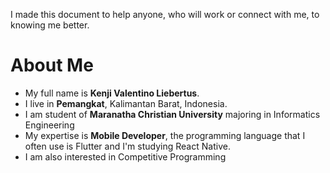 I made this document to help anyone, who will work or connect with me, to knowing me better.

# About Me

- My full name is <b>Kenji Valentino Liebertus</b>.
- I live in <b>Pemangkat</b>, Kalimantan Barat, Indonesia.
- I am student of <b>Maranatha Christian University</b> majoring in Informatics Engineering
- My expertise is <b>Mobile Developer</b>, the programming language that  I often use is Flutter and I'm studying React Native.
- I am also interested in Competitive Programming
